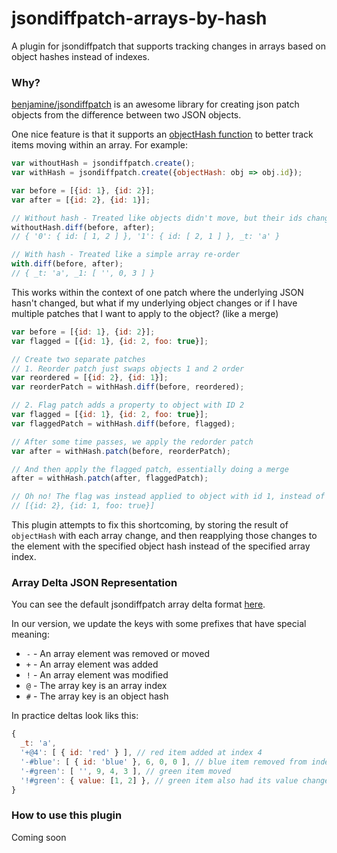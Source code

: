 # jsondiffpatch-arrays-by-hash

A plugin for jsondiffpatch that supports tracking changes in arrays based on object hashes instead of indexes.

### Why?

[benjamine/jsondiffpatch](https://github.com/benjamine/jsondiffpatch/commits/master) is an awesome library for creating json patch objects from the difference between two JSON objects.

One nice feature is that it supports an [objectHash function](https://github.com/benjamine/jsondiffpatch/blob/master/docs/arrays.md#an-object-hash) to better track items moving within an array. For example:

```js
var withoutHash = jsondiffpatch.create();
var withHash = jsondiffpatch.create({objectHash: obj => obj.id});

var before = [{id: 1}, {id: 2}];
var after = [{id: 2}, {id: 1}];

// Without hash - Treated like objects didn't move, but their ids changed
withoutHash.diff(before, after);
// { '0': { id: [ 1, 2 ] }, '1': { id: [ 2, 1 ] }, _t: 'a' }

// With hash - Treated like a simple array re-order
with.diff(before, after);
// { _t: 'a', _1: [ '', 0, 3 ] }
```

This works within the context of one patch where the underlying JSON hasn't changed, but what if my underlying object changes or if I have multiple patches that I want to apply to the object? (like a merge)

```js
var before = [{id: 1}, {id: 2}];
var flagged = [{id: 1}, {id: 2, foo: true}];

// Create two separate patches
// 1. Reorder patch just swaps objects 1 and 2 order
var reordered = [{id: 2}, {id: 1}];
var reorderPatch = withHash.diff(before, reordered);

// 2. Flag patch adds a property to object with ID 2
var flagged = [{id: 1}, {id: 2, foo: true}];
var flaggedPatch = withHash.diff(before, flagged);

// After some time passes, we apply the redorder patch
var after = withHash.patch(before, reorderPatch);

// And then apply the flagged patch, essentially doing a merge
after = withHash.patch(after, flaggedPatch);

// Oh no! The flag was instead applied to object with id 1, instead of 2
// [{id: 2}, {id: 1, foo: true}]
```

This plugin attempts to fix this shortcoming, by storing the result of `objectHash` with each array change, and then reapplying those changes to the element with the specified object hash instead of the specified array index.

### Array Delta JSON Representation

You can see the default jsondiffpatch array delta format [here](https://github.com/benjamine/jsondiffpatch/blob/master/docs/arrays.md#representation).

In our version, we update the keys with some prefixes that have special meaning:

- `-` - An array element was removed or moved
- `+` - An array element was added
- `!` - An array element was modified
- `@` - The array key is an array index
- `#` - The array key is an object hash

In practice deltas look liks this:

```js
{
  _t: 'a',
  '+@4': [ { id: 'red' } ], // red item added at index 4
  '-#blue': [ { id: 'blue' }, 6, 0, 0 ], // blue item removed from index 6
  '-#green': [ '', 9, 4, 3 ], // green item moved
  '!#green': { value: [1, 2] }, // green item also had its value changed
}
```

### How to use this plugin

Coming soon
